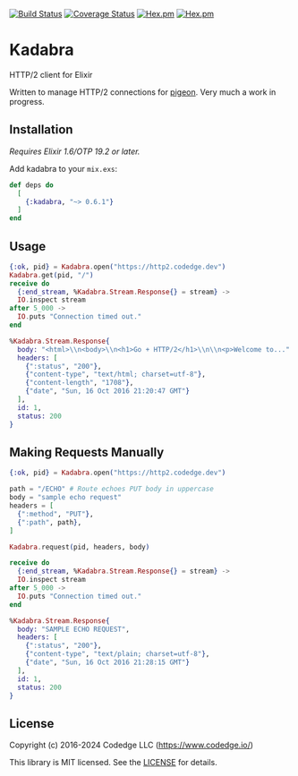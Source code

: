 [![Build Status](https://travis-ci.org/codedge-llc/kadabra.svg?branch=master)](https://travis-ci.org/codedge-llc/kadabra)
[![Coverage Status](https://coveralls.io/repos/github/codedge-llc/kadabra/badge.svg?branch=master)](https://coveralls.io/github/codedge-llc/kadabra?branch=master)
[![Hex.pm](http://img.shields.io/hexpm/v/kadabra.svg)](https://hex.pm/packages/kadabra)
[![Hex.pm](http://img.shields.io/hexpm/dt/kadabra.svg)](https://hex.pm/packages/kadabra)

# Kadabra

HTTP/2 client for Elixir

Written to manage HTTP/2 connections for [pigeon](https://github.com/codedge-llc/pigeon). Very much a work in progress.

## Installation

_Requires Elixir 1.6/OTP 19.2 or later._

Add kadabra to your `mix.exs`:

```elixir
def deps do
  [
    {:kadabra, "~> 0.6.1"}
  ]
end
```

## Usage

```elixir
{:ok, pid} = Kadabra.open("https://http2.codedge.dev")
Kadabra.get(pid, "/")
receive do
  {:end_stream, %Kadabra.Stream.Response{} = stream} ->
  IO.inspect stream
after 5_000 ->
  IO.puts "Connection timed out."
end

%Kadabra.Stream.Response{
  body: "<html>\\n<body>\\n<h1>Go + HTTP/2</h1>\\n\\n<p>Welcome to..."
  headers: [
    {":status", "200"},
    {"content-type", "text/html; charset=utf-8"},
    {"content-length", "1708"},
    {"date", "Sun, 16 Oct 2016 21:20:47 GMT"}
  ],
  id: 1,
  status: 200
}
```

## Making Requests Manually

```elixir
{:ok, pid} = Kadabra.open("https://http2.codedge.dev")

path = "/ECHO" # Route echoes PUT body in uppercase
body = "sample echo request"
headers = [
  {":method", "PUT"},
  {":path", path},
]

Kadabra.request(pid, headers, body)

receive do
  {:end_stream, %Kadabra.Stream.Response{} = stream} ->
  IO.inspect stream
after 5_000 ->
  IO.puts "Connection timed out."
end

%Kadabra.Stream.Response{
  body: "SAMPLE ECHO REQUEST",
  headers: [
    {":status", "200"},
    {"content-type", "text/plain; charset=utf-8"},
    {"date", "Sun, 16 Oct 2016 21:28:15 GMT"}
  ],
  id: 1,
  status: 200
}
```

## License

Copyright (c) 2016-2024 Codedge LLC (https://www.codedge.io/)

This library is MIT licensed. See the [LICENSE](https://github.com/codedge-llc/kadabra/blob/master/LICENSE) for details.

